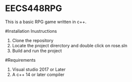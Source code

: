 # EECS448RPG

This is a basic RPG game written in c++. 

#Installation Inustructions

1. Clone the repository 
2. Locate the project direrctory and double click on rose.sln
3. Build and run the project

#Requirements

1. Visual studio 2017 or Later 
2. A c++ 14 or later compiler